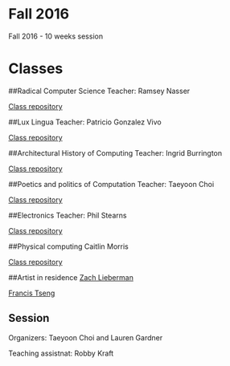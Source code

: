 # Fall 2016

Fall 2016 - 10 weeks session 

# Classes

##Radical Computer Science 
Teacher: Ramsey Nasser

[Class repository](https://github.com/nasser/teaching/tree/gh-pages/2016)

##Lux Lingua
Teacher: Patricio Gonzalez Vivo

[Class repository](https://github.com/patriciogonzalezvivo/sfpc_ll16)

##Architectural History of Computing 
Teacher: Ingrid Burrington 

[Class repository](https://github.com/lifewinning/ahoc.sfpc.fall.16) 
 
##Poetics and politics of Computation 
Teacher: Taeyoon Choi

[Class repository](https://tchoi8.github.io/poetic-computation-16/#/5)

##Electronics 
Teacher: Phil Stearns

[Class repository](https://github.com/phillipdavidstearns/SFPC_fall_2016/blob/master/README.md)


##Physical computing
Caitlin Morris

[Class repository](https://github.com/caitlinmorris/sfpc-pcomp-f2016) 

##Artist in residence
[Zach Lieberman](http://thesystemis.com)   

[Francis Tseng](http://frnsys.com/)

## Session 
Organizers: Taeyoon Choi and Lauren Gardner

Teaching assistnat: Robby Kraft 
